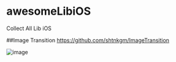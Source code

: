 # awesomeLibiOS
Collect All Lib iOS 


##Image Transition
https://github.com/shtnkgm/ImageTransition

![image](https://user-images.githubusercontent.com/49288081/118351822-456ec880-b588-11eb-9118-cbf2ca6f4401.png)

